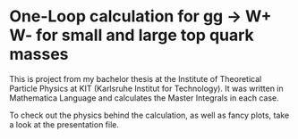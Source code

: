 # One-Loop calculation for gg -> W+ W- for small and large top quark masses

This is project from my bachelor thesis at the Institute of Theoretical Particle Physics at KIT (Karlsruhe Institut for Technology). It was written in Mathematica Language and calculates the Master Integrals in each case.

To check out the physics behind the calculation, as well as fancy plots, take a look at the presentation file.
